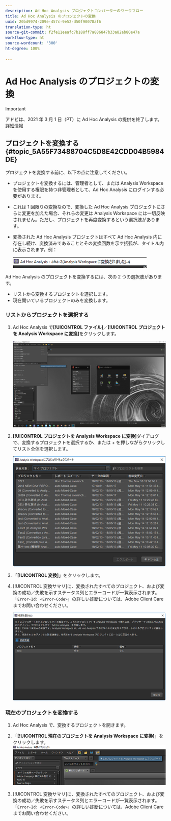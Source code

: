 ```yaml
---
description: Ad Hoc Analysis プロジェクトコンバーターのワークフロー
title: Ad Hoc Analysis のプロジェクトの変換
uuid: 20bd9974-209e-457c-9e52-d50f90078af6
translation-type: ht
source-git-commit: f2fe11eeafc7b188ff7a886847b33a82ab80e47a
workflow-type: ht
source-wordcount: '300'
ht-degree: 100%

---
```



# Ad Hoc Analysis のプロジェクトの変換

>[!IMPORTANT]
>
>アドビは、2021 年 3 月 1 日（PT）に Ad Hoc Analysis の提供を終了します。[詳細情報](https://adobe.ly/discoverworkspace)

## プロジェクトを変換する {#topic_5A55F73488704C5D8E42CDD04B5984DE}

プロジェクトを変換する前に、以下の点に注意してください。

* プロジェクトを変換するには、管理者として、または Analysis Workspace を使用する権限を持つ非管理者として、Ad Hoc Analysis にログインする必要があります。
* これは 1 回限りの変換なので、変換した Ad Hoc Analysis プロジェクトにさらに変更を加えた場合、それらの変更は Analysis Workspace には一切反映されません。ただし、プロジェクトを再度変換するという選択肢があります。
* 変換された Ad Hoc Analysis プロジェクトはすべて Ad Hoc Analysis 内に存在し続け、変換済みであることとその変換回数を示す括弧が、タイトル内に表示されます。例：

   ![](assets/aha_title_converted.png)

Ad Hoc Analysis のプロジェクトを変換するには、次の 2 つの選択肢があります。

* リストから変換するプロジェクトを選択します。
* 現在開いているプロジェクトのみを変換します。

### リストからプロジェクトを選択する

1. Ad Hoc Analysis で&#x200B;**[!UICONTROL ファイル]**／**[!UICONTROL プロジェクトを Analysis Workspace に変換]**&#x200B;をクリックします。

   ![](assets/aha2aw_convert.png)

1. **[!UICONTROL プロジェクトを Analysis Workspace に変換]**&#x200B;ダイアログで、変換するプロジェクトを選択するか、または + を押しながらクリックしてリスト全体を選択します。

   ![](assets/aha2aw_projects.png)

1. 「**[!UICONTROL 変換]**」をクリックします。
1. [!UICONTROL 変換サマリ]に、変換されたすべてのプロジェクト、および変換の成功／失敗を示すステータス列とエラーコードが一覧表示されます。「`Error-Id: <Error-Code>`」の詳しい診断については、Adobe Client Care までお問い合わせください。

   ![](assets/export_summary.png)

### 現在のプロジェクトを変換する

1. Ad Hoc Analysis で、変換するプロジェクトを開きます。
1. 「**[!UICONTROL 現在のプロジェクトを Analysis Workspace に変換]**」をクリックします。 ![](assets/export_current.png)

1. [!UICONTROL 変換サマリ]に、変換されたすべてのプロジェクト、および変換の成功／失敗を示すステータス列とエラーコードが一覧表示されます。「`Error-Id: <Error-Code>`」の詳しい診断については、Adobe Client Care までお問い合わせください。
